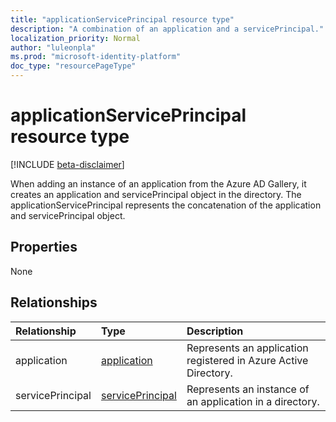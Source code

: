 ```yaml
---
title: "applicationServicePrincipal resource type"
description: "A combination of an application and a servicePrincipal."
localization_priority: Normal
author: "luleonpla"
ms.prod: "microsoft-identity-platform"
doc_type: "resourcePageType"
---
```


# applicationServicePrincipal resource type

[!INCLUDE [beta-disclaimer](../../includes/beta-disclaimer.md)]

When adding an instance of an application from the Azure AD Gallery, it creates an application and servicePrincipal object in the directory. The applicationServicePrincipal represents the concatenation of the application and servicePrincipal object.

## Properties

None

## Relationships

| Relationship | Type        | Description |
|:-------------|:------------|:------------|
|application|[application](../resources/application.md)|Represents an application registered in Azure Active Directory.|
|servicePrincipal|[servicePrincipal](../resources/serviceprincipal.md)|Represents an instance of an application in a directory.|

<!-- uuid: 16cd6b66-4b1a-43a1-adaf-3a886856ed98
2019-02-04 14:57:30 UTC -->
<!-- {
  "type": "#page.annotation",
  "description": "applicationServicePrincipal resource",
  "keywords": "",
  "section": "documentation",
  "tocPath": ""
}-->